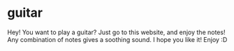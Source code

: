 # guitar
Hey! You want to play a guitar? Just go to this website, and enjoy the notes! Any combination of notes gives a soothing sound. I hope you like it! Enjoy :D

